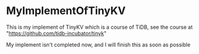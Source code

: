 # MyImplementOfTinyKV
This is my implement of TinyKV which is a course of TiDB, see the course at "https://github.com/tidb-incubator/tinyk"

My implement isn't completed now, and I will finish this as soon as possible
